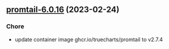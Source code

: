 

## [promtail-6.0.16](https://github.com/truecharts/charts/compare/promtail-6.0.15...promtail-6.0.16) (2023-02-24)

### Chore

- update container image ghcr.io/truecharts/promtail to v2.7.4
  
  